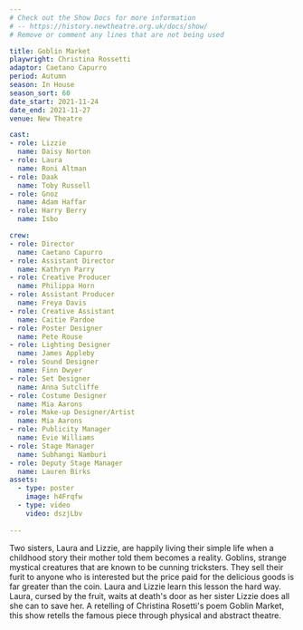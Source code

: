 ```yaml
---
# Check out the Show Docs for more information
# -- https://history.newtheatre.org.uk/docs/show/
# Remove or comment any lines that are not being used

title: Goblin Market
playwright: Christina Rossetti
adaptor: Caetano Capurro
period: Autumn
season: In House
season_sort: 60
date_start: 2021-11-24
date_end: 2021-11-27
venue: New Theatre

cast:
- role: Lizzie
  name: Daisy Norton
- role: Laura
  name: Roni Altman
- role: Daak
  name: Toby Russell
- role: Gnoz
  name: Adam Haffar
- role: Harry Berry
  name: Isbo

crew:
- role: Director
  name: Caetano Capurro
- role: Assistant Director 
  name: Kathryn Parry
- role: Creative Producer
  name: Philippa Horn
- role: Assistant Producer
  name: Freya Davis
- role: Creative Assistant
  name: Caitie Pardoe
- role: Poster Designer
  name: Pete Rouse
- role: Lighting Designer 
  name: James Appleby
- role: Sound Designer 
  name: Finn Dwyer
- role: Set Designer 
  name: Anna Sutcliffe
- role: Costume Designer 
  name: Mia Aarons
- role: Make-up Designer/Artist
  name: Mia Aarons
- role: Publicity Manager 
  name: Evie Williams
- role: Stage Manager 
  name: Subhangi Namburi
- role: Deputy Stage Manager 
  name: Lauren Birks
assets:
  - type: poster
    image: h4Frqfw
  - type: video
    video: dszjLbv
 
---
```


Two sisters, Laura and Lizzie, are happily living their simple life when a childhood story their mother told them becomes a reality. Goblins, strange mystical creatures that are known to be cunning tricksters. They sell their furit to anyone who is interested but the price paid for the delicious goods is far greater than the coin. Laura and Lizzie learn this lesson the hard way. Laura, cursed by the fruit, waits at death's door as her sister Lizzie does all she can to save her. A retelling of Christina Rosetti's poem Goblin Market, this show retells the famous piece through physical and abstract theatre.
